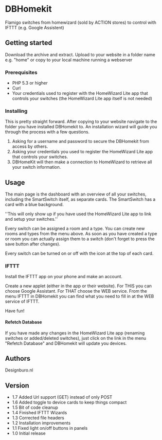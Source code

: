 # DBHomekit
Flamigo switches from homewizard (sold by ACTION stores) to control with IFTTT (e.g. Google Assistent)

## Getting started
Download the archive and extract. Upload to your website in a folder name e.g. "home" or copy to your local machine running a webserver

### Prerequisites
- PHP 5.3 or higher
- Curl
- Your credentials used to register with the HomeWizard Lite app that controls your switches (the HomeWizard Lite app itself is not needed)

### Installing
This is pretty straight forward. After copying to your website navigate to the folder you have installed DBHomekit to.
An installation wizard will guide you through the process with a few questions.
1. Asking for a username and password to secure the DBHomekit from access by others.
2. Asking your credentials you used to register the HomeWizard Lite app that controls your switches.
3. DBHomeKit will then make a connection to HomeWizard to retrieve all your switch information.

## Usage
The main page is the dashboard with an overview of all your switches, including the SmartSwitch itself, as separate cards.
The SmartSwitch has a card with a blue background.

''This will only show up if you have used the HomeWizard Lite app to link and setup your switches.''

Every switch can be assigned a room and a type. You can create new rooms and types from the menu above.
As soon as you have created a type or room you can actually assign them to a switch (don't forget to press the save button after changes).

Every switch can be turned on or off with the icon at the top of each card.

### IFTTT
Install the IFTTT app on your phone and make an account.

Create a new applet (either in the app or their website).
For THIS you can choose Google Assistant. For THAT choose the WEB service. 
From the menu IFTTT in DBHomekit you can find what you need to fill in at the WEB service of IFTTT.

Have fun!

#### Refetch Database
If you have made any changes in the HomeWizard Lite app (renaming switches or added/deleted switches), just click on the link in the menu "Refetch Database" and DBHomekit will update you devices.

## Authors
Designburo.nl

## Version
* 1.7 Added Url support (GET) instead of only POST
* 1.6 Added toggle to device cards to keep things compact
* 1.5 Bit of code cleanup
* 1.4 Finished IFTTT Wizards
* 1.3 Corrected file headers
* 1.2 Installation improvements
* 1.1 Fixed light on/off buttons in panels
* 1.0 Initial release
